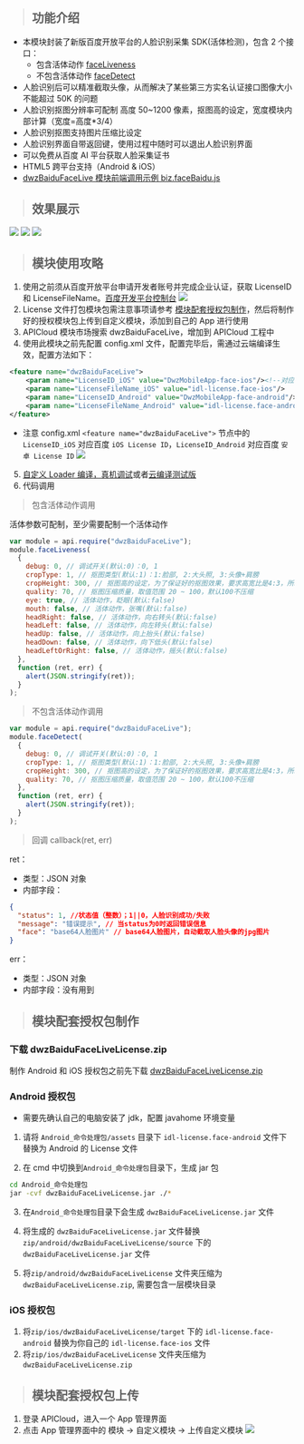> ## 功能介绍

- 本模块封装了新版百度开放平台的人脸识别采集 SDK(活体检测)，包含 2 个接口：
  - 包含活体动作 [faceLiveness](#a1)
  - 不包含活体动作 [faceDetect](#a2)
- 人脸识别后可以精准截取头像，从而解决了某些第三方实名认证接口图像大小不能超过 50K 的问题
- 人脸识别抠图分辨率可配制 高度 50~1200 像素，抠图高的设定，宽度模块内部计算（宽度=高度\*3/4）
- 人脸识别抠图支持图片压缩比设定
- 人脸识别界面自带返回键，使用过程中随时可以退出人脸识别界面
- 可以免费从百度 AI 平台获取人脸采集证书
- HTML5 跨平台支持（Android & iOS）
- [dwzBaiduFaceLive 模块前端调用示例 biz.faceBaidu.js](https://github.com/dwzteam/dwz_mobile_app/blob/master/widget/js/biz.baiduFace.js)

> ## 效果展示

![](../../_media/apicloud/dwzBaiduFaceLive/1.jpg?height=360)
![](../../_media/apicloud/dwzBaiduFaceLive/2.jpg?height=360)
![](../../_media/apicloud/dwzBaiduFaceLive/3.jpg?height=360)

> ## 模块使用攻略

1. 使用之前须从百度开放平台申请开发者账号并完成企业认证，获取 LicenseID 和 LicenseFileName。[百度开发平台控制台](https://console.bce.baidu.com/ai/#/ai/face/overview/index)
   ![](../../_media/apicloud/dwzBaiduFaceLive/11.jpg)
2. License 文件打包模块包需注意事项请参考 [模块配套授权包制作](/doc/apicloud/dwzBaiduFaceLive?id=模块配套授权包制作)，然后将制作好的授权模块包上传到自定义模块，添加到自己的 App 进行使用
3. APICloud 模块市场搜索 dwzBaiduFaceLive，增加到 APICloud 工程中
4. 使用此模块之前先配置 config.xml 文件，配置完毕后，需通过云端编译生效，配置方法如下：

```xml
<feature name="dwzBaiduFaceLive">
    <param name="LicenseID_iOS" value="DwzMobileApp-face-ios"/><!--对应百度 `iOS License ID`-->
    <param name="LicenseFileName_iOS" value="idl-license.face-ios"/>
    <param name="LicenseID_Android" value="DwzMobileApp-face-android"/><!--对应百度 `安卓 License ID`-->
    <param name="LicenseFileName_Android" value="idl-license.face-android"/>
</feature>
```

- 注意 config.xml `<feature name="dwzBaiduFaceLive">` 节点中的 `LicenseID_iOS` 对应百度 `iOS License ID`，`LicenseID_Android` 对应百度 `安卓 License ID`
  ![](../../_media/apicloud/dwzBaiduFaceLive/12.jpg)

5. [自定义 Loader 编译，真机调试](/doc/apicloud/package?id=真机调试)或者[云编译测试版](/doc/apicloud/package?id=云编译)
6. 代码调用

<div id="a1"></div>

> 包含活体动作调用

活体参数可配制，至少需要配制一个活体动作

```js
var module = api.require("dwzBaiduFaceLive");
module.faceLiveness(
  {
    debug: 0, // 调试开关(默认:0)：0, 1
    cropType: 1, // 抠图类型(默认:1)：1:脸部, 2:大头照, 3:头像+肩膀
    cropHeight: 300, // 抠图高的设定，为了保证好的抠图效果，要求高宽比是4:3，所以会在内部进行计算，只需要传入高即可，取值范围50 ~ 1200，默认480
    quality: 70, // 抠图压缩质量，取值范围 20 ~ 100，默认100不压缩
    eye: true, // 活体动作，眨眼(默认:false)
    mouth: false, // 活体动作，张嘴(默认:false)
    headRight: false, // 活体动作，向右转头(默认:false)
    headLeft: false, // 活体动作，向左转头(默认:false)
    headUp: false, // 活体动作，向上抬头(默认:false)
    headDown: false, // 活体动作，向下低头(默认:false)
    headLeftOrRight: false, // 活体动作，摇头(默认:false)
  },
  function (ret, err) {
    alert(JSON.stringify(ret));
  }
);
```

<div id="a2"></div>

> 不包含活体动作调用

```js
var module = api.require("dwzBaiduFaceLive");
module.faceDetect(
  {
    debug: 0, // 调试开关(默认:0)：0, 1
    cropType: 1, // 抠图类型(默认:1)：1:脸部, 2:大头照, 3:头像+肩膀
    cropHeight: 300, // 抠图高的设定，为了保证好的抠图效果，要求高宽比是4:3，所以会在内部进行计算，只需要传入高即可，取值范围50 ~ 1200，默认480
    quality: 70, // 抠图压缩质量，取值范围 20 ~ 100，默认100不压缩
  },
  function (ret, err) {
    alert(JSON.stringify(ret));
  }
);
```

> 回调 callback(ret, err)

ret：

- 类型：JSON 对象
- 内部字段：

```json
{
  "status": 1, //状态值（整数）；1||0，人脸识别成功/失败
  "message": "错误提示", // 当status为0时返回错误信息
  "face": "base64人脸图片" // base64人脸图片，自动截取人脸头像的jpg图片
}
```

err：

- 类型：JSON 对象
- 内部字段：没有用到

> ## 模块配套授权包制作

### 下载 dwzBaiduFaceLiveLicense.zip

制作 Android 和 iOS 授权包之前先下载 [dwzBaiduFaceLiveLicense.zip](https://gitee.com/dwzteam/dwz_mobile_app/blob/master/widget/doc/apicloud/dwzBaiduFaceLiveLicense.zip)

### Android 授权包

- 需要先确认自己的电脑安装了 jdk，配置 javahome 环境变量

1. 请将 `Android_命令处理包/assets` 目录下 `idl-license.face-android` 文件下替换为 Android 的 License 文件

2. 在 cmd 中切换到`Android_命令处理包`目录下，生成 jar 包

```bash
cd Android_命令处理包
jar -cvf dwzBaiduFaceLiveLicense.jar ./*
```

3. 在`Android_命令处理包`目录下会生成 `dwzBaiduFaceLiveLicense.jar` 文件

4. 将生成的 `dwzBaiduFaceLiveLicense.jar` 文件替换`zip/android/dwzBaiduFaceLiveLicense/source` 下的 `dwzBaiduFaceLiveLicense.jar` 文件

5. 将`zip/android/dwzBaiduFaceLiveLicense` 文件夹压缩为 `dwzBaiduFaceLiveLicense.zip`, 需要包含一层模块目录

### iOS 授权包

1. 将`zip/ios/dwzBaiduFaceLiveLicense/target` 下的 `idl-license.face-android` 替换为你自己的 `idl-license.face-ios` 文件
2. 将`zip/ios/dwzBaiduFaceLiveLicense` 文件夹压缩为 `dwzBaiduFaceLiveLicense.zip`

> ## 模块配套授权包上传

1. 登录 APICloud，进入一个 App 管理界面
2. 点击 App 管理界面中的 模块 -> 自定义模块 -> 上传自定义模块
   ![](../../_media/apicloud/dwzBaiduFaceLive/21.jpg)
